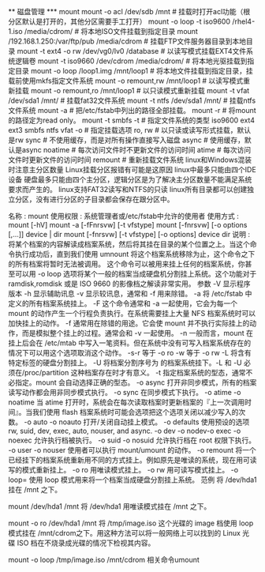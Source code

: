 
** 磁盘管理
*** mount
   mount -o acl /dev/sdb /mnt  # 挂载时打开acl功能（根分区默认是打开的，其他分区需要手工打开）
   mount -o loop -t iso9600 /rhel4-1.iso /media/cdrom/ # 将本地ISO文件挂载到指定目录
   mount /192.168.1.250:/var/ftp/pub /media/cdrom      # 挂载FTP文件服务器目录到本地目录
   mount -t ext4 -o rw /dev/vg0/lv0 /database          # 以读写模式挂载EXT4文件系统逻辑卷
   mount -t iso9660 /dev/cdrom /media/cdrom/           # 将本地光驱挂载到指定目录
   mount -o loop /loop1.img /mnt/loop1                 # 将本地文件挂载到指定目录，挂载前使用mkfs指定文件系统
   mount -o remount,rw /mnt/loop1 # 以读写模式重新挂载
   mount -o remount,ro /mnt/loop1 # 以只读模式重新挂载
   mount -t vfat /dev/sda1 /mnt/  # 挂载fat32文件系统
   mount -t ntfs /dev/sda1 /mnt/  # 挂载ntfs文件系统
   mount -a                       # 把/etc/fstab中列出的路径全部挂载。
   mount -r                       # 将mount的路径定为read only。
   mount -t smbfs
   -t # 指定文件系统的类型
   iso9600
   ext4
   ext3
   smbfs
   ntfs
   vfat
   -o # 指定挂载选项
   ro, rw # 以只读或读写形式挂载，默认是rw
   sync # 不使用缓存，而是对所有操作直接写入磁盘
   async # 使用缓存，默认是async
   noatime # 每次访问文件时不更新文件的访问时间
   atime # 每次访问文件时更新文件的访问时间
   remount # 重新挂载文件系统
   linux和Windows混装时注意主分区数量 Linux挂载分区报错有可能是这原因
   linux中最多只能由四个IDE设备
   硬盘最多只能由四个主分区，逻辑分区是为了解决主分区数量不能满足系统要求而产生的。
   linux支持FAT32读写和NTFS的只读
   linux所有目录都可以创建独立分区，没有进行分区的子目录都会保存在跟分区中。

名称 : mount
使用权限 : 系统管理者或/etc/fstab中允许的使用者
使用方式 :
mount [-hV]
mount -a [-fFnrsvw] [-t vfstype]
mount [-fnrsvw] [-o options [,...]] device | dir
mount [-fnrsvw] [-t vfstype] [-o options] device dir
说明 :
将某个档案的内容解读成档案系统，然后将其挂在目录的某个位置之上。当这个命令执行成功后，直到我们使用 umnount 将这个档案系统移除为止，这个命令之下的所有档案将暂时无法被调用。
这个命令可以被用来挂上任何的档案系统，你甚至可以用 -o loop 选项将某个一般的档案当成硬盘机分割挂上系统。这个功能对于 ramdisk,romdisk 或是 ISO 9660 的影像档之解读非常实用。
参数
-V
显示程序版本
-h
显示辅助讯息
-v
显示较讯息，通常和 -f 用来除错。
-a
将 /etc/fstab 中定义的所有档案系统挂上。
-F
这个命令通常和 -a 一起使用，它会为每一个 mount 的动作产生一个行程负责执行。在系统需要挂上大量 NFS 档案系统时可以加快挂上的动作。
-f
通常用在除错的用途。它会使 mount 并不执行实际挂上的动作，而是模拟整个挂上的过程。通常会和 -v 一起使用。
-n
一般而言，mount 在挂上后会在 /etc/mtab 中写入一笔资料。但在系统中没有可写入档案系统存在的情况下可以用这个选项取消这个动作。
-s-r
等于 -o ro
-w
等于 -o rw
-L
将含有特定标签的硬盘分割挂上。
-U
将档案分割序号为 的档案系统挂下。-L 和 -U 必须在/proc/partition 这种档案存在时才有意义。
-t
指定档案系统的型态，通常不必指定。mount 会自动选择正确的型态。
-o async
打开非同步模式，所有的档案读写动作都会用非同步模式执行。
-o sync
在同步模式下执行。
-o atime
-o noatime
当 atime 打开时，系统会在每次读取档案时更新档案的『上一次调用时间』。当我们使用 flash 档案系统时可能会选项把这个选项关闭以减少写入的次数。
-o auto
-o noauto
打开/关闭自动挂上模式。
-o defaults
使用预设的选项 rw, suid, dev, exec, auto, nouser, and async.
-o dev
-o nodev-o exec
-o noexec
允许执行档被执行。
-o suid
-o nosuid
允许执行档在 root 权限下执行。
-o user
-o nouser
使用者可以执行 mount/umount 的动作。
-o remount
将一个已经挂下的档案系统重新用不同的方式挂上。例如原先是唯读的系统，现在用可读写的模式重新挂上。
-o ro
用唯读模式挂上。
-o rw
用可读写模式挂上。
-o loop=
使用 loop 模式用来将一个档案当成硬盘分割挂上系统。
范例
将 /dev/hda1 挂在 /mnt 之下。

mount /dev/hda1 /mnt
将 /dev/hda1 用唯读模式挂在 /mnt 之下。

mount -o ro /dev/hda1 /mnt
将 /tmp/image.iso 这个光碟的 image 档使用 loop 模式挂在 /mnt/cdrom之下。用这种方法可以将一般网络上可以找到的 Linux 光 碟 ISO 档在不烧录成光碟的情况下检视其内容。

mount -o loop /tmp/image.iso /mnt/cdrom
相关命令umount
